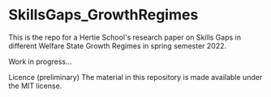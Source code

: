 # SkillsGaps_GrowthRegimes

This is the repo for a Hertie School's research paper on Skills Gaps in different Welfare State Growth Regimes 
in spring semester 2022.

Work in progress...

Licence (preliminary)
The material in this repository is made available under the MIT license.